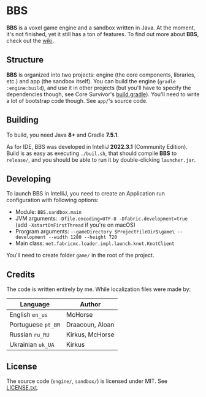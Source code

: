 # BBS

**BBS** is a voxel game engine and a sandbox written in Java. At the moment, it's not finished, yet it still has a ton of features. To find out more about **BBS**, check out the [wiki](https://github.com/BBS-Engine/bbs/wiki).

## Structure

**BBS** is organized into two projects: engine (the core components, libraries, etc.) and app (the sandbox itself). You can build the engine (`gradle :engine:build`), and use it in other projects (but you'll have to specify the dependencies though, see Core Survivor's [build.gradle](https://github.com/BBS-Engine/core-survivor/blob/main/build.gradle)). You'll need to write a lot of bootstrap code though. See `app/`'s source code.

## Building

To build, you need Java **8+** and Gradle **7.5.1**.

As for IDE, BBS was developed in IntelliJ **2022.3.1** (Community Edition). Build is as easy as executing `./buil.sh`, that should compile **BBS** to `release/`, and you should be able to run it by double-clicking `launcher.jar`.

## Developing

To launch BBS in IntelliJ, you need to create an Application run configuration with following options:

* Module: `BBS.sandbox.main`
* JVM arguments: `-Dfile.encoding=UTF-8 -Dfabric.development=true` (add `-XstartOnFirstThread` if you're on macOS)
* Prorgram arguments: `--gameDirectory $ProjectFileDir$\game\ --development --width 1280 --height 720`
* Main class: `net.fabricmc.loader.impl.launch.knot.KnotClient`

You'll need to create folder `game/` in the root of the project.

## Credits

The code is written entirely by me. While localization files were made by:

| Language           | Author          |
|--------------------|-----------------|
| English `en_us`    | McHorse         |
| Portuguese `pt_BR` | Draacoun, Aloan |
| Russian `ru_RU`    | Kirkus, McHorse |
| Ukrainian `uk_UA`  | Kirkus          |

## License

The source code (`engine/`, `sandbox/`) is licensed under MIT. See [LICENSE.txt](./LICENSE.txt). 